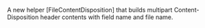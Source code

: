 A new helper [FileContentDisposition] that builds multipart Content-Disposition header contents with field name and file name.
